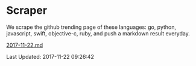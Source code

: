 # Scraper

We scrape the github trending page of these languages: go, python, javascript, swift, objective-c, ruby, and push a markdown result everyday.

[2017-11-22.md](https://github.com/henson/Scraper/blob/master/2017-11-22.md)

Last Updated: 2017-11-22 09:26:42
